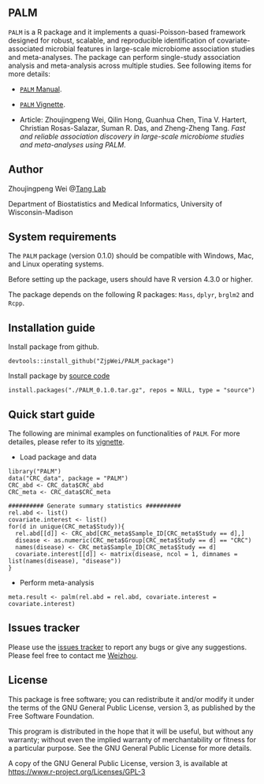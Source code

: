 ## PALM

`PALM` is a R package and it implements a quasi-Poisson-based framework designed for robust, scalable, and reproducible identification of covariate-associated microbial features in large-scale microbiome association studies and meta-analyses. The package can perform single-study association analysis and meta-analysis across multiple studies.
See following items for more details:

* [`PALM` Manual](https://github.com/ZjpWei/PALM_package/blob/main/doc/PALM_0.1.0.pdf).

* [`PALM` Vignette](https://ZjpWei.github.io/PALM_package/blob/main/doc/PALM_vignette.html).

* Article: Zhoujingpeng Wei, Qilin Hong, Guanhua Chen, Tina V. Hartert, Christian Rosas-Salazar,  Suman R. Das, and Zheng-Zheng Tang. *Fast and reliable association discovery in large-scale microbiome studies and meta-analyses using PALM*.

## Author

Zhoujingpeng Wei @[Tang Lab](https://tangzheng1.github.io/tanglab/)

Department of Biostatistics and Medical Informatics, University of Wisconsin-Madison

## System requirements

The `PALM` package (version 0.1.0) should be compatible with Windows, Mac, and Linux operating systems.

Before setting up the package, users should have R version 4.3.0 or higher.

The package depends on the following R packages: `Mass`, `dplyr`, `brglm2` and `Rcpp`.

## Installation guide

Install package from github.
```{r}
devtools::install_github("ZjpWei/PALM_package")
```

Install package by [source code](https://github.com/ZjpWei/PALM_package/blob/main/PALM_0.1.0.tar.gz)
```{r}
install.packages("./PALM_0.1.0.tar.gz", repos = NULL, type = "source")
```

## Quick start guide

The following are minimal examples on functionalities of `PALM`. For more detailes, please refer to its [vignette](https://htmlpreview.github.io/?https://github.com/ZjpWei/PALM_package/blob/main/doc/PALM_vignette.html).

* Load package and data
```{r}
library("PALM")
data("CRC_data", package = "PALM")
CRC_abd <- CRC_data$CRC_abd
CRC_meta <- CRC_data$CRC_meta

########## Generate summary statistics ##########
rel.abd <- list()
covariate.interest <- list()
for(d in unique(CRC_meta$Study)){
  rel.abd[[d]] <- CRC_abd[CRC_meta$Sample_ID[CRC_meta$Study == d],]
  disease <- as.numeric(CRC_meta$Group[CRC_meta$Study == d] == "CRC")
  names(disease) <- CRC_meta$Sample_ID[CRC_meta$Study == d]
  covariate.interest[[d]] <- matrix(disease, ncol = 1, dimnames = list(names(disease), "disease"))
}
```

* Perform meta-analysis
```{r}
meta.result <- palm(rel.abd = rel.abd, covariate.interest = covariate.interest)
```

## Issues tracker

Please use the [issues tracker](https://github.com/ZjpWei/PALM_package/issues) to report any bugs or give any suggestions. Please feel free to contact me [Weizhou](mailto:zwei74@wisc.edu?subject=[GitHub]%20Melody%20paper%20analysis).

## License

This package is free software; you can redistribute it and/or modify it under the terms of the GNU General Public License, version 3, as published by the Free Software Foundation.

This program is distributed in the hope that it will be useful, but without any warranty; without even the implied warranty of merchantability or fitness for a particular purpose. See the GNU General Public License for more details.

A copy of the GNU General Public License, version 3, is available at https://www.r-project.org/Licenses/GPL-3
